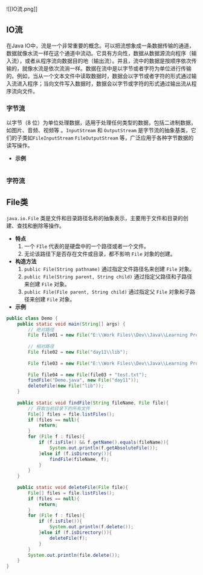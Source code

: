 ![[IO流.png]]
## IO流
在Java IO中，流是一个非常重要的概念。可以把流想象成一条数据传输的通道，数据就像水流一样在这个通道中流动。它具有方向性，数据从数据源流向程序（输入流），或者从程序流向数据目的地（输出流）。并且，流中的数据是按顺序依次传输的，就像水流是依次流淌一样。数据在流中是以字节或者字符为单位进行传输的。例如，当从一个文本文件中读取数据时，数据会以字节或者字符的形式通过输入流进入程序；当向文件写入数据时，数据会以字节或字符的形式通过输出流从程序流向文件。
### 字节流
以字节（8 位）为单位处理数据，适用于处理任何类型的数据，包括二进制数据，如图片、音频、视频等 。`InputStream` 和 `OutputStream` 是字节流的抽象基类，它们的子类如`FileInputStream` `FileOutputStream` 等，广泛应用于各种字节数据的读写操作。
- **示例**
```java

```
### 字符流


## File类
`java.io.File` 类是文件和目录路径名称的抽象表示，主要用于文件和目录的创建、查找和删除等操作。
- **特点**
	1. 一个 `FIle` 代表的是硬盘中的一个路径或者一个文件。
	2. 无论该路径下是否存在文件或目录，都不影响 `File` 对象的创建。
- **构造方法**
	1. `public File(String pathname)` 通过指定文件路径名来创建 `File` 对象。
	2. `public File(String parent, String child)` 通过指定父路径和子路径来创建 `File` 对象。
	3. `public File(File parent, String child)` 通过指定父 `File` 对象和子路径来创建 `File` 对象。
- **示例**
```java
public class Demo {  
    public static void main(String[] args) {  
        // 绝对路径    
		File file01 = new File("E:\\Work Files\\Dev\\Java\\Learning Projects\\JavaSE_Advance\\day11\\lib");  
		
        // 相对路径    
		File file02 = new File("day11\\lib");  
		
        File file03 = new File("E:\\Work Files\\Dev\\Java\\Learning Projects\\JavaSE_Advance\\day11\\" + "lib");  
        
        File file04 = new File(file03 + "test.txt");  
        findFile("Demo.java", new File("day11"));  
        deleteFile(new File("lib"));  
    } 
     
    public static void findFile(String fileName, File file){  
	    // 获取当前目录下的所有文件
        File[] files = file.listFiles();  
        if (files == null){  
            return;  
        }  
        for (File f : files){  
            if (f.isFile() && f.getName().equals(fileName)){  
                System.out.println(f.getAbsoluteFile());  
            }else if (f.isDirectory()){  
                findFile(fileName, f);  
            }  
        }  
    }  
  
    public static void deleteFile(File file){  
        File[] files = file.listFiles();  
        if (files == null){  
            return;  
        }  
        for (File f : files){  
            if (f.isFile()){  
                System.out.println(f.delete());  
            }else if (f.isDirectory()){  
                deleteFile(f);  
            }  
        }  
        System.out.println(file.delete());  
    }  
}
```